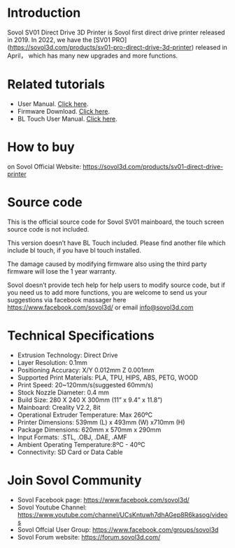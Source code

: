 # Introduction

Sovol SV01 Direct Drive 3D Printer is Sovol first direct drive printer released in 2019. 
In 2022, we have the [SV01 PRO] (https://sovol3d.com/products/sv01-pro-direct-drive-3d-printer) released in April， which has many new upgrades and more functions.

# Related tutorials 

- User Manual. [Click here](https://drive.google.com/file/d/1dBNFtsBGVQUVFFrFAeT3jfcQAeqG8vlM/view).
- Firmware Download. [Click here](https://sovol3d.com/pages/download).
- BL Touch User Manual. [Click here](https://docs.google.com/presentation/d/1vC_pHHgzZZn_A8UYwykFEmInIEXr_VVX/edit?usp=sharing&ouid=116699464694286068058&rtpof=true&sd=true).

# How to buy

on Sovol Official Website:  https://sovol3d.com/products/sv01-direct-drive-printer

# Source code

This is the official source code for Sovol SV01 mainboard, the touch screen source code is not included. 

This version doesn’t have BL Touch included. Please find another file which include bl touch, if you have bl touch installed. 

The damage caused by modifying firmware also using the third party firmware will lose the 1 year warranty. 

Sovol doesn’t provide tech help for help users to modify source code, but if you need us to add more functions, you are welcome to send us your suggestions via facebook massager here https://www.facebook.com/sovol3d/ or email 
info@sovol3d.com 

# Technical Specifications

- Extrusion Technology: Direct Drive
- Layer Resolution: 0.1mm
- Positioning Accuracy: X/Y 0.012mm Z 0.001mm
- Supported Print Materials: PLA, TPU, HIPS, ABS, PETG, WOOD
- Print Speed: 20~120mm/s(suggested 60mm/s)
- Stock Nozzle Diameter: 0.4 mm
- Build Size: 280 X 240 X 300mm (11” x 9.4” x 11.8”)
- Mainboard: Creality V2.2, 8it
- Operational Extruder Temperature: Max 260ºC
- Printer Dimensions: 539mm (L) x 493mm (W) x710mm (H)
- Package Dimensions: 620mm x 570mm x 290mm
- Input Formats: .STL, .OBJ, .DAE, .AMF
- Ambient Operating Temperature:8ºC - 40ºC
- Connectivity: SD Card or Data Cable

# Join Sovol Community

- Sovol Facebook page: https://www.facebook.com/sovol3d/
- Sovol Youtube Channel: https://www.youtube.com/channel/UCsKntuwh7dhAGep8R6kasog/videos
- Sovol Offcial User Group: https://www.facebook.com/groups/sovol3d
- Sovol Forum website: https://forum.sovol3d.com/


